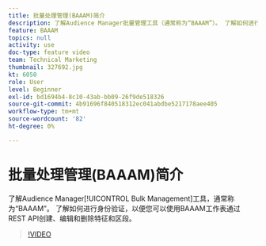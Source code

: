 ```yaml
---
title: 批量处理管理(BAAAM)简介
description: 了解Audience Manager批量管理工具（通常称为“BAAAM”）。 了解如何进行身份验证，以便您可以使用BAAAM工作表通过REST API创建、编辑和删除特征和区段。
feature: BAAAM
topics: null
activity: use
doc-type: feature video
team: Technical Marketing
thumbnail: 327692.jpg
kt: 6050
role: User
level: Beginner
exl-id: bd1694b4-8c10-43ab-bb09-26f9de518326
source-git-commit: 4b91696f840518312ec041abdbe5217178aee405
workflow-type: tm+mt
source-wordcount: '82'
ht-degree: 0%

---
```


# 批量处理管理(BAAAM)简介

了解Audience Manager[!UICONTROL Bulk Management]工具，通常称为“BAAAM”。 了解如何进行身份验证，以便您可以使用BAAAM工作表通过REST API创建、编辑和删除特征和区段。

>[!VIDEO](https://video.tv.adobe.com/v/327692/?quality=12&learn=on)
